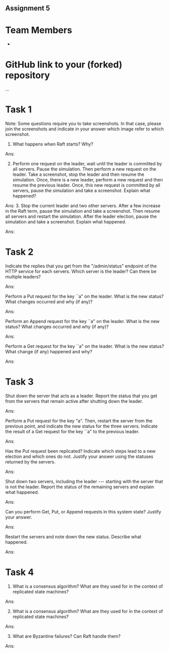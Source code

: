 Assignment 5 
---------------------

# Team Members

- 

# GitHub link to your (forked) repository

...

# Task 1

Note: Some questions require you to take screenshots. In that case, please join the screenshots and indicate in your answer which image refer to which screenshot.

1. What happens when Raft starts? Why?

Ans: 

2. Perform one request on the leader, wait until the leader is committed by all servers. Pause the simulation.
Then perform a new request on the leader. Take a screenshot, stop the leader and then resume the simulation.
Once, there is a new leader, perform a new request and then resume the previous leader. Once, this new request is committed by all servers, pause the simulation and take a screenshot. Explain what happened?

Ans: 
3. Stop the current leader and two other servers. After a few increase in the Raft term, pause the simulation and take a screenshot. Then resume all servers and restart the simulation. After the leader election, pause the simulation and take a screenshot. Explain what happened.

Ans: 

# Task 2

Indicate the replies that you get from the "/admin/status" endpoint of the HTTP service for each servers. Which server is the leader? Can there be multiple leaders?

Ans: 

Perform a Put request for the key ``a" on the leader. What is the new status? What changes occurred and why (if any)?

Ans:

Perform an Append request for the key ``a" on the leader. What is the new status? What changes occurred and why (if any)?

Ans: 

Perform a Get request for the key ``a" on the leader. What is the new status? What change (if any) happened and why?

Ans:



# Task 3

Shut down the server that acts as a leader. Report the status that you get from the servers that remain active after shutting down the leader.

Ans:

 Perform a Put request for the key "a". Then, restart the server from the previous point, and indicate the new status for the three servers. Indicate the result of a Get request for the key ``a" to the previous leader.

Ans:

Has the Put request been replicated? Indicate which steps lead to a new election and which ones do not. Justify your answer using the statuses returned by the servers.

Ans:

Shut down two servers, including the leader --- starting with the server that is not the leader. Report the status of the remaining servers and explain what happened.

Ans:

Can you perform Get, Put, or Append requests in this system state? Justify your answer.

Ans:

Restart the servers and note down the new status. Describe what happened.

Ans:




# Task 4

1. What is a consensus algorithm? What are they used for in the context of replicated state machines? 

Ans: 

2. What is a consensus algorithm? What are they used for in the context of replicated state machines? 

Ans: 


3. What are Byzantine failures? Can Raft handle them?

Ans: 